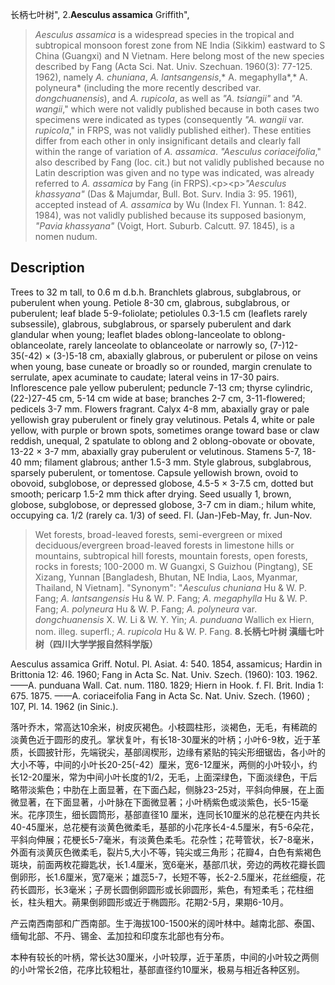 长柄七叶树",
2.**Aesculus assamica** Griffith",

> *Aesculus assamica* is a widespread species in the tropical and subtropical monsoon forest zone from NE India (Sikkim) eastward to S China (Guangxi) and N Vietnam. Here belong most of the new species described by Fang (Acta Sci. Nat. Univ. Szechuan. 1960(3): 77-125. 1962), namely *A. chuniana*, *A. lantsangensis*,* A. megaphylla*,* A. polyneura* (including the more recently described var. *dongchuanensis*), and *A. rupicola*, as well as *\"A. tsiangii\"* and *\"A. wangii*,\" which were not validly published because in both cases two specimens were indicated as types (consequently *\"A. wangii* var. *rupicola*,\" in FRPS, was not validly published either). These entities differ from each other in only insignificant details and clearly fall within the range of variation of *A. assamica*. *\"Aesculus coriaceifolia*,\" also described by Fang (loc. cit.) but not validly published because no Latin description was given and no type was indicated, was already referred to *A. assamica* by Fang (in FRPS).&lt;p&gt;&lt;p&gt;*\"Aesculus khassyana\"* (Das &amp; Majumdar, Bull. Bot. Surv. India 3: 95. 1961), accepted instead of *A. assamica* by Wu (Index Fl. Yunnan. 1: 842. 1984), was not validly published because its supposed basionym, *\"Pavia khassyana\"* (Voigt, Hort. Suburb. Calcutt. 97. 1845), is a nomen nudum.

## Description
Trees to 32 m tall, to 0.6 m d.b.h. Branchlets glabrous, subglabrous, or puberulent when young. Petiole 8-30 cm, glabrous, subglabrous, or puberulent; leaf blade 5-9-foliolate; petiolules 0.3-1.5 cm (leaflets rarely subsessile), glabrous, subglabrous, or sparsely puberulent and dark glandular when young; leaflet blades oblong-lanceolate to oblong-oblanceolate, rarely lanceolate to oblanceolate or narrowly so, (7-)12-35(-42) × (3-)5-18 cm, abaxially glabrous, or puberulent or pilose on veins when young, base cuneate or broadly so or rounded, margin crenulate to serrulate, apex acuminate to caudate; lateral veins in 17-30 pairs. Inflorescence pale yellow puberulent; peduncle 7-13 cm; thyrse cylindric, (22-)27-45 cm, 5-14 cm wide at base; branches 2-7 cm, 3-11-flowered; pedicels 3-7 mm. Flowers fragrant. Calyx 4-8 mm, abaxially gray or pale yellowish gray puberulent or finely gray velutinous. Petals 4, white or pale yellow, with purple or brown spots, sometimes orange toward base or claw reddish, unequal, 2 spatulate to oblong and 2 oblong-obovate or obovate, 13-22 × 3-7 mm, abaxially gray puberulent or velutinous. Stamens 5-7, 18-40 mm; filament glabrous; anther 1.5-3 mm. Style glabrous, subglabrous, sparsely puberulent, or tomentose. Capsule yellowish brown, ovoid to obovoid, subglobose, or depressed globose, 4.5-5 × 3-7.5 cm, dotted but smooth; pericarp 1.5-2 mm thick after drying. Seed usually 1, brown, globose, subglobose, or depressed globose, 3-7 cm in diam.; hilum white, occupying ca. 1/2 (rarely ca. 1/3) of seed. Fl. (Jan-)Feb-May, fr. Jun-Nov.

> Wet forests, broad-leaved forests, semi-evergreen or mixed deciduous/evergreen broad-leaved forests in limestone hills or mountains, subtropical hill forests, mountain forests, open forests, rocks in forests; 100-2000 m. W Guangxi, S Guizhou (Pingtang), SE Xizang, Yunnan [Bangladesh, Bhutan, NE India, Laos, Myanmar, Thailand, N Vietnam].
  "Synonym": "*Aesculus chuniana* Hu &amp; W. P. Fang; *A. lantsangensis* Hu &amp; W. P. Fang; *A. megaphylla* Hu &amp; W. P. Fang; *A. polyneura* Hu &amp; W. P. Fang; *A. polyneura* var. *dongchuanensis* X. W. Li &amp; W. Y. Yin; *A. punduana* Wallich ex Hiern, nom. illeg. superfl.; *A. rupicola* Hu &amp; W. P. Fang.
**8.长柄七叶树 滇缅七叶树（四川大学学报自然科学版）**

Aesculus assamica Griff. Notul. Pl. Asiat. 4: 540. 1854, assamicus; Hardin in Brittonia 12: 46. 1960; Fang in Acta Sc. Nat. Univ. Szech. (1960): 103. 1962. ——A. punduana Wall. Cat. num. 1180. 1829; Hiern in Hook. f. Fl. Brit. India 1: 675. 1875. ——A. coriaceifolia Fang in Acta Sc. Nat. Univ. Szech. (1960) ; 107, Pl. 14. 1962 (in Sinic.).

落叶乔木，常高达10余米，树皮灰褐色。小枝圆柱形，淡褐色，无毛，有稀疏的淡黄色近于圆形的皮孔。掌状复叶，有长18-30厘米的叶柄；小叶6-9枚，近于革质，长圆披针形，先端锐尖，基部阔楔形，边缘有紧贴的钝尖形细锯齿，各小叶的大小不等，中间的小叶长20-25(-42）厘米，宽6-12厘米，两侧的小叶较小，约长12-20厘米，常为中间小叶长度的1/2，无毛，上面深绿色，下面淡绿色，干后略带淡紫色；中肋在上面显著，在下面凸起，侧脉23-25对，平斜向伸展，在上面微显著，在下面显著，小叶脉在下面微显著；小叶柄紫色或淡紫色，长5-15毫米。花序顶生，细长圆筒形，基部直径10 厘米，连同长10厘米的总花梗在内共长40-45厘米，总花梗有淡黄色微柔毛，基部的小花序长4-4.5厘米，有5-6朵花，平斜向伸展；花梗长5-7毫米，有淡黄色柔毛。花杂性；花萼管状，长7-8毫米，外面有淡黄灰色微柔毛，裂片5,大小不等，钝尖或三角形；花瓣4，白色有紫褐色斑块，前面两枚花瓣匙状，长1.4厘米，宽6毫米，基部爪状，旁边的两枚花瓣长圆倒卵形，长1.6厘米，宽7毫米；雄蕊5-7，长短不等，长2-2.5厘米，花丝细瘦，花药长圆形，长3毫米；子房长圆倒卵圆形或长卵圆形，紫色，有短柔毛；花柱细长，柱头粗大。蒴果倒卵圆形或近于椭圆形。花期2-5月，果期6-10月。

产云南西南部和广西南部。生于海拔100-1500米的阔叶林中。越南北部、泰国、缅甸北部、不丹、锡金、孟加拉和印度东北部也有分布。

本种有较长的叶柄，常长达30厘米，小叶较厚，近于革质，中间的小叶较之两侧的小叶常长2倍，花序比较粗壮，基部直径约10厘米，极易与相近各种区别。

